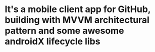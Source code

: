 # It's a mobile client app for GitHub, building with MVVM architectural pattern and some awesome androidX lifecycle libs

